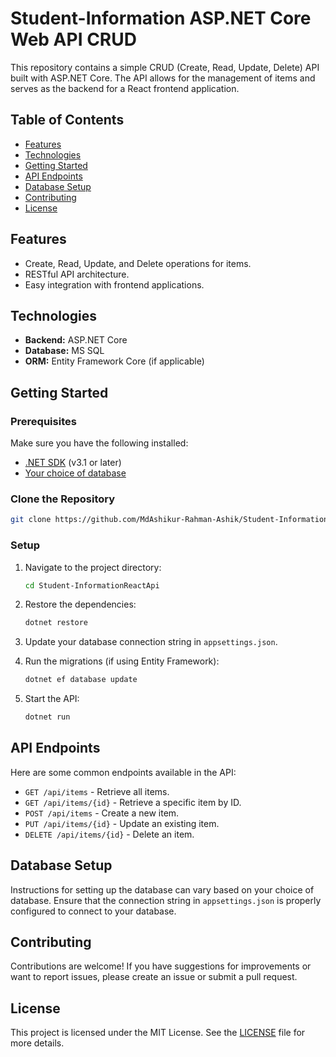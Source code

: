 # Student-Information ASP.NET Core Web API CRUD

This repository contains a simple CRUD (Create, Read, Update, Delete) API built with ASP.NET Core. The API allows for the management of items and serves as the backend for a React frontend application.

## Table of Contents

- [Features](#features)
- [Technologies](#technologies)
- [Getting Started](#getting-started)
- [API Endpoints](#api-endpoints)
- [Database Setup](#database-setup)
- [Contributing](#contributing)
- [License](#license)

## Features

- Create, Read, Update, and Delete operations for items.
- RESTful API architecture.
- Easy integration with frontend applications.

## Technologies

- **Backend:** ASP.NET Core
- **Database:** MS SQL
- **ORM:** Entity Framework Core (if applicable)

## Getting Started

### Prerequisites

Make sure you have the following installed:

- [.NET SDK](https://dotnet.microsoft.com/download) (v3.1 or later)
- [Your choice of database](#)

### Clone the Repository

```bash
git clone https://github.com/MdAshikur-Rahman-Ashik/Student-InformationReactApi.git
```

### Setup

1. Navigate to the project directory:

    ```bash
    cd Student-InformationReactApi
    ```

2. Restore the dependencies:

    ```bash
    dotnet restore
    ```

3. Update your database connection string in `appsettings.json`.

4. Run the migrations (if using Entity Framework):

    ```bash
    dotnet ef database update
    ```

5. Start the API:

    ```bash
    dotnet run
    ```

## API Endpoints

Here are some common endpoints available in the API:

- `GET /api/items` - Retrieve all items.
- `GET /api/items/{id}` - Retrieve a specific item by ID.
- `POST /api/items` - Create a new item.
- `PUT /api/items/{id}` - Update an existing item.
- `DELETE /api/items/{id}` - Delete an item.

## Database Setup

Instructions for setting up the database can vary based on your choice of database. Ensure that the connection string in `appsettings.json` is properly configured to connect to your database.

## Contributing

Contributions are welcome! If you have suggestions for improvements or want to report issues, please create an issue or submit a pull request.

## License

This project is licensed under the MIT License. See the [LICENSE](LICENSE) file for more details.
